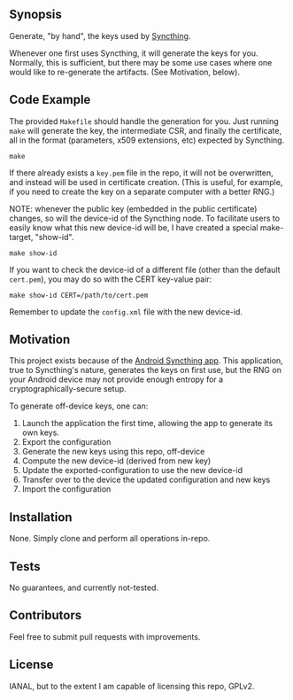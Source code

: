 ## Synopsis

Generate, "by hand", the keys used by [Syncthing](https://syncthing.net/).

Whenever one first uses Syncthing, it will generate the keys for you. Normally,
this is sufficient, but there may be some use cases where one would like to
re-generate the artifacts. (See Motivation, below).

## Code Example

The provided `Makefile` should handle the generation for you. Just running
`make` will generate the key, the intermediate CSR, and finally the
certificate, all in the format (parameters, x509 extensions, etc) expected by
Syncthing.

```
make
```

If there already exists a `key.pem` file in the repo, it will not be
overwritten, and instead will be used in certificate creation. (This is useful,
for example, if you need to create the key on a separate computer with a better
RNG.)

NOTE: whenever the public key (embedded in the public certificate) changes, so
will the device-id of the Syncthing node. To facilitate users to easily know
what this new device-id will be, I have created a special make-target,
"show-id".

```
make show-id
```

If you want to check the device-id of a different file (other than the default
`cert.pem`), you may do so with the CERT key-value pair:

```
make show-id CERT=/path/to/cert.pem
```

Remember to update the `config.xml` file with the new device-id.

## Motivation

This project exists because of the [Android Syncthing app](https://play.google.com/store/apps/details?id=com.nutomic.syncthingandroid&hl=en).
This application, true to Syncthing's nature, generates the keys on first use,
but the RNG on your Android device may not provide enough entropy for a
cryptographically-secure setup.

To generate off-device keys, one can:

1. Launch the application the first time, allowing the app to generate its own keys.
2. Export the configuration
3. Generate the new keys using this repo, off-device
4. Compute the new device-id (derived from new key)
5. Update the exported-configuration to use the new device-id
6. Transfer over to the device the updated configuration and new keys
7. Import the configuration

## Installation

None. Simply clone and perform all operations in-repo.

## Tests

No guarantees, and currently not-tested.

## Contributors

Feel free to submit pull requests with improvements.

## License

IANAL, but to the extent I am capable of licensing this repo, GPLv2.
